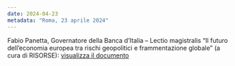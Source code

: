 ```yaml
---
date: 2024-04-23
metadata: "Roma, 23 aprile 2024"
---
```


Fabio Panetta, Governatore della Banca d’Italia – Lectio magistralis “Il futuro dell’economia europea tra rischi geopolitici e frammentazione globale” (a cura di RISORSE): <a href="/assets/2024-04-23-panetta.pdf" target="_blank">visualizza il documento</a>

